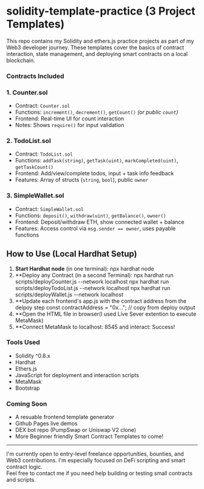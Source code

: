 # solidity-template-practice (3 Project Templates)

This repo contains my Solidity and ethers.js practice projects as part of my Web3 developer journey. These templates cover the basics of contract interaction, state management, and deploying smart contracts on a local blockchain.

### Contracts Included

### 1. Counter.sol
- Contract: `Counter.sol`
- Functions: `increment()`, `decrement()`, `getCount()` *(or public `count`)*
- Frontend: Real-time UI for count interaction
- Notes: Shows `require()` for input validation

### 2. TodoList.sol
- Contract: `TodoList.sol`
- Functions: `addTask(string)`, `getTask(uint)`, `markCompleted(uint)`, `getTaskCount()`
- Frontend: Add/view/complete todos, input + task info feedback
- Features: Array of structs (`string`, `bool`), public `owner`

### 3. SimpleWallet.sol
- Contract: `SimpleWallet.sol`
- Functions: `deposit()`, `withdraw(uint)`, `getBalance()`, `owner()`
- Frontend: Deposit/withdraw ETH, show connected wallet + balance
- Features: Access control via `msg.sender == owner`, uses payable functions

## How to Use (Local Hardhat Setup)

1. **Start Hardhat node** (in one terminal):
npx hardhat node
2. **Deploy any Contract (in a second Terminal):
npx hardhat run scripts/deployCounter.js --network localhost
npx hardhat run scripts/deployTodoList.js --network localhost
npx hardhat run scripts/deployWallet.js --network localhost
3. **Update each frontend's app.js with the contract address from the delpoy step
const contractAddress = "0x..."; // copy from deploy output
4. **Open the HTML file in browser(I used Live Sever extention to execute MetaMask)
5. **Connect MetaMask to localhost: 8545 and interact: Success!
###  Tools Used
- Solidity ^0.8.x
- Hardhat
- Ethers.js
- JavaScript for deployment and interaction scripts
- MetaMask
- Bootstrap

###  Coming Soon
- A resuable frontend template generator
- Github Pages live demos
- DEX bot repo (PumpSwap or Uniswap V2 clone)
- More Beginner friendly Smart Contract Templates to come!

---

I'm currently open to entry-level freelance opportunities, bounties, and Web3 contributions. I'm especially focused on DeFi scripting and smart contract logic.  
Feel free to contact me if you need help building or testing small contracts and scripts.

